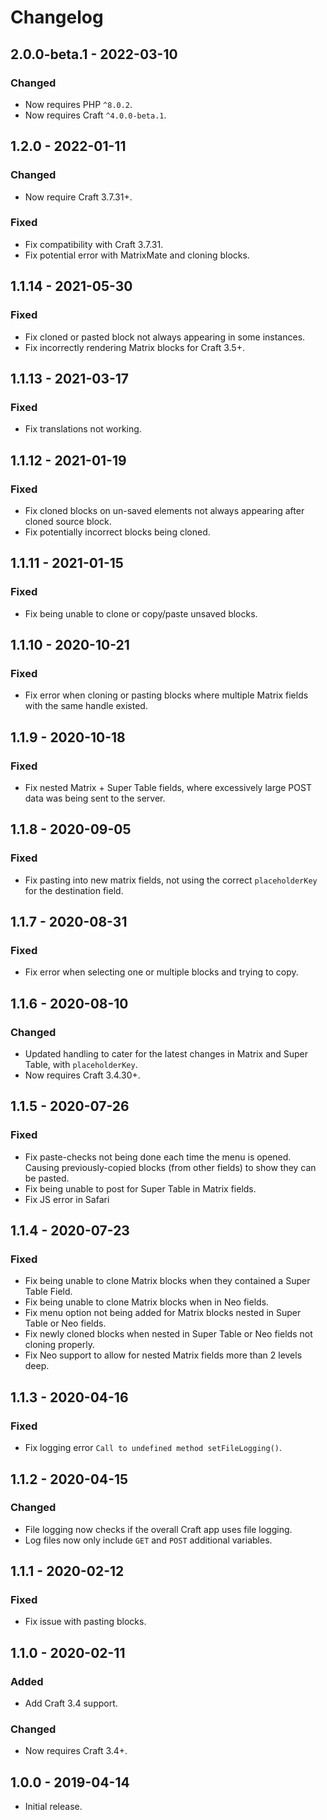 # Changelog

## 2.0.0-beta.1 - 2022-03-10

### Changed
- Now requires PHP `^8.0.2`.
- Now requires Craft `^4.0.0-beta.1`.

## 1.2.0 - 2022-01-11

### Changed
- Now require Craft 3.7.31+.

### Fixed
- Fix compatibility with Craft 3.7.31.
- Fix potential error with MatrixMate and cloning blocks.

## 1.1.14 - 2021-05-30

### Fixed
- Fix cloned or pasted block not always appearing in some instances.
- Fix incorrectly rendering Matrix blocks for Craft 3.5+.

## 1.1.13 - 2021-03-17

### Fixed
- Fix translations not working.

## 1.1.12 - 2021-01-19

### Fixed
- Fix cloned blocks on un-saved elements not always appearing after cloned source block.
- Fix potentially incorrect blocks being cloned.

## 1.1.11 - 2021-01-15

### Fixed
- Fix being unable to clone or copy/paste unsaved blocks.

## 1.1.10 - 2020-10-21

### Fixed
- Fix error when cloning or pasting blocks where multiple Matrix fields with the same handle existed.

## 1.1.9 - 2020-10-18

### Fixed
- Fix nested Matrix + Super Table fields, where excessively large POST data was being sent to the server.

## 1.1.8 - 2020-09-05

### Fixed
- Fix pasting into new matrix fields, not using the correct `placeholderKey` for the destination field.

## 1.1.7 - 2020-08-31

### Fixed
- Fix error when selecting one or multiple blocks and trying to copy.

## 1.1.6 - 2020-08-10

### Changed
- Updated handling to cater for the latest changes in Matrix and Super Table, with `placeholderKey`.
- Now requires Craft 3.4.30+.

## 1.1.5 - 2020-07-26

### Fixed
- Fix paste-checks not being done each time the menu is opened. Causing previously-copied blocks (from other fields) to show they can be pasted.
- Fix being unable to post for Super Table in Matrix fields.
- Fix JS error in Safari

## 1.1.4 - 2020-07-23

### Fixed
- Fix being unable to clone Matrix blocks when they contained a Super Table Field.
- Fix being unable to clone Matrix blocks when in Neo fields.
- Fix menu option not being added for Matrix blocks nested in Super Table or Neo fields.
- Fix newly cloned blocks when nested in Super Table or Neo fields not cloning properly.
- Fix Neo support to allow for nested Matrix fields more than 2 levels deep.

## 1.1.3 - 2020-04-16

### Fixed
- Fix logging error `Call to undefined method setFileLogging()`.

## 1.1.2 - 2020-04-15

### Changed
- File logging now checks if the overall Craft app uses file logging.
- Log files now only include `GET` and `POST` additional variables.

## 1.1.1 - 2020-02-12

### Fixed
- Fix issue with pasting blocks.

## 1.1.0 - 2020-02-11

### Added
- Add Craft 3.4 support.

### Changed
- Now requires Craft 3.4+.

## 1.0.0 - 2019-04-14

- Initial release.
